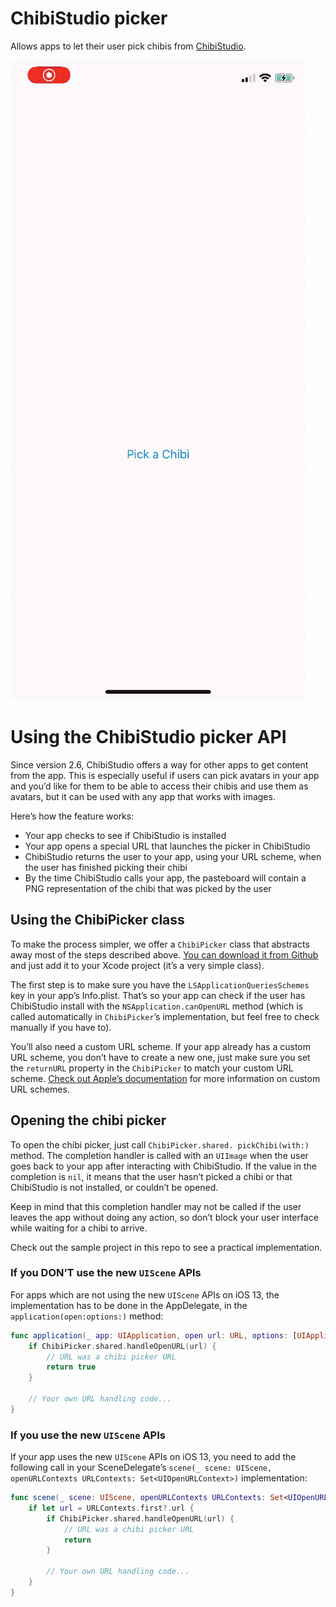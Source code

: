# ChibiStudio picker

Allows apps to let their user pick chibis from [ChibiStudio](https://apps.apple.com/app/chibistudio-avatar-maker/id1135307199).

![demo](./demo.gif)

# Using the ChibiStudio picker API

Since version 2.6, ChibiStudio offers a way for other apps to get content from the app. This is especially useful if users can pick avatars in your app and you’d like for them to be able to access their chibis and use them as avatars, but it can be used with any app that works with images.

Here’s how the feature works:
- Your app checks to see if ChibiStudio is installed
- Your app opens a special URL that launches the picker in ChibiStudio
- ChibiStudio returns the user to your app, using your URL scheme, when the user has finished picking their chibi
- By the time ChibiStudio calls your app, the pasteboard will contain a PNG representation of the chibi that was picked by the user

## Using the ChibiPicker class

To make the process simpler, we offer a `ChibiPicker` class that abstracts away most of the steps described above. [You can download it from Github](https://gist.github.com/insidegui/4f7bf7c81a7e24aef55061c9e40c9b0b) and just add it to your Xcode project (it’s a very simple class).

The first step is to make sure you have the `LSApplicationQueriesSchemes` key in your app’s Info.plist. That’s so your app can check if the user has ChibiStudio install with the `NSApplication.canOpenURL` method (which is called automatically in `ChibiPicker`’s implementation, but feel free to check manually if you have to).

You’ll also need a custom URL scheme. If your app already has a custom URL scheme, you don’t have to create a new one, just make sure you set the `returnURL` property in the `ChibiPicker` to match your custom URL scheme. [Check out Apple’s documentation](https://developer.apple.com/documentation/uikit/inter-process_communication/allowing_apps_and_websites_to_link_to_your_content/defining_a_custom_url_scheme_for_your_app?language=swift) for more information on custom URL schemes.

## Opening the chibi picker

To open the chibi picker, just call `ChibiPicker.shared. pickChibi(with:)` method. The completion handler is called with an `UIImage` when the user goes back to your app after interacting with ChibiStudio. If the value in the completion is `nil`, it means that the user hasn’t picked a chibi or that ChibiStudio is not installed, or couldn’t be opened.

Keep in mind that this completion handler may not be called if the user leaves the app without doing any action, so don’t block your user interface while waiting for a chibi to arrive.

Check out the sample project in this repo to see a practical implementation.

### If you DON’T use the new `UIScene` APIs

For apps which are not using the new `UIScene` APIs on iOS 13, the implementation has to be done in the AppDelegate, in the `application(open:options:)` method:

```swift
func application(_ app: UIApplication, open url: URL, options: [UIApplication.OpenURLOptionsKey : Any] = [:]) -> Bool {
    if ChibiPicker.shared.handleOpenURL(url) {
        // URL was a chibi picker URL
        return true
    }

    // Your own URL handling code...
}
```

### If you use the new `UIScene` APIs

If your app uses the new `UIScene` APIs on iOS 13, you need to add the following call in your SceneDelegate’s `scene(_ scene: UIScene, openURLContexts URLContexts: Set<UIOpenURLContext>)` implementation:

```swift
func scene(_ scene: UIScene, openURLContexts URLContexts: Set<UIOpenURLContext>) {
    if let url = URLContexts.first?.url {
        if ChibiPicker.shared.handleOpenURL(url) {
            // URL was a chibi picker URL
            return
        }

        // Your own URL handling code...
    }
}
```
